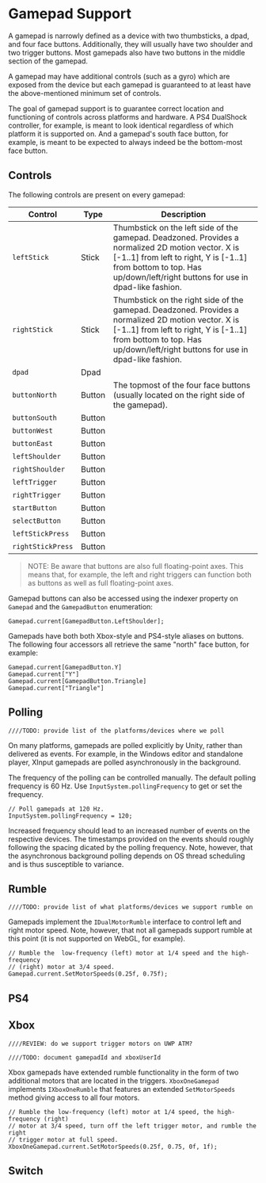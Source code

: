 # Gamepad Support

A gamepad is narrowly defined as a device with two thumbsticks, a dpad, and four face buttons. Additionally, they will usually have two shoulder and two trigger buttons. Most gamepads also have two buttons in the middle section of the gamepad.

A gamepad may have additional controls (such as a gyro) which are exposed from the device but each gamepad is guaranteed to at least have the above-mentioned minimum set of controls.

The goal of gamepad support is to guarantee correct location and functioning of controls across platforms and hardware. A PS4 DualShock controller, for example, is meant to look identical regardless of which platform it is supported on. And a gamepad's south face button, for example, is meant to be expected to always indeed be the bottom-most face button.

## Controls

The following controls are present on every gamepad:

|Control|Type|Description|
|-------|----|-----------|
|`leftStick`|Stick|Thumbstick on the left side of the gamepad. Deadzoned. Provides a normalized 2D motion vector. X is [-1..1] from left to right, Y is [-1..1] from bottom to top. Has up/down/left/right buttons for use in dpad-like fashion.|
|`rightStick`|Stick|Thumbstick on the right side of the gamepad. Deadzoned. Provides a normalized 2D motion vector. X is [-1..1] from left to right, Y is [-1..1] from bottom to top. Has up/down/left/right buttons for use in dpad-like fashion.|
|`dpad`|Dpad||
|`buttonNorth`|Button|The topmost of the four face buttons (usually located on the right side of the gamepad).|
|`buttonSouth`|Button||
|`buttonWest`|Button||
|`buttonEast`|Button||
|`leftShoulder`|Button||
|`rightShoulder`|Button||
|`leftTrigger`|Button||
|`rightTrigger`|Button||
|`startButton`|Button||
|`selectButton`|Button||
|`leftStickPress`|Button||
|`rightStickPress`|Button||

>NOTE: Be aware that buttons are also full floating-point axes. This means that, for example, the left and right triggers can function both as buttons as well as full floating-point axes.

Gamepad buttons can also be accessed using the indexer property on `Gamepad` and the `GamepadButton` enumeration:

```CSharp
Gamepad.current[GamepadButton.LeftShoulder];
```

Gamepads have both both Xbox-style and PS4-style aliases on buttons. The following four accessors all retrieve the same "north" face button, for example:

```CSharp
Gamepad.current[GamepadButton.Y]
Gamepad.current["Y"]
Gamepad.current[GamepadButton.Triangle]
Gamepad.current["Triangle"]
```

## Polling

    ////TODO: provide list of the platforms/devices where we poll

On many platforms, gamepads are polled explicitly by Unity, rather than delivered as events. For example, in the Windows editor and standalone player, XInput gamepads are polled asynchronously in the background.

The frequency of the polling can be controlled manually. The default polling frequency is 60 Hz. Use `InputSystem.pollingFrequency` to get or set the frequency.

```CSharp
// Poll gamepads at 120 Hz.
InputSystem.pollingFrequency = 120;
```

Increased frequency should lead to an increased number of events on the respective devices. The timestamps provided on the events should roughly following the spacing dicated by the polling frequency. Note, however, that the asynchronous background polling depends on OS thread scheduling and is thus susceptible to variance.

## Rumble

    ////TODO: provide list of what platforms/devices we support rumble on

Gamepads implement the `IDualMotorRumble` interface to control left and right motor speed. Note, however, that not all gamepads support rumble at this point (it is not supported on WebGL, for example).

```CSharp
// Rumble the  low-frequency (left) motor at 1/4 speed and the high-frequency
// (right) motor at 3/4 speed.
Gamepad.current.SetMotorSpeeds(0.25f, 0.75f);
```

## PS4

## Xbox

    ////REVIEW: do we support trigger motors on UWP ATM?

    ////TODO: document gamepadId and xboxUserId

Xbox gamepads have extended rumble functionality in the form of two additional motors that are located in the triggers. `XboxOneGamepad` implements `IXboxOneRumble` that features an extended `SetMotorSpeeds` method giving access to all four motors.

```CSharp
// Rumble the low-frequency (left) motor at 1/4 speed, the high-frequency (right)
// motor at 3/4 speed, turn off the left trigger motor, and rumble the right
// trigger motor at full speed.
XboxOneGamepad.current.SetMotorSpeeds(0.25f, 0.75, 0f, 1f);
```

## Switch
